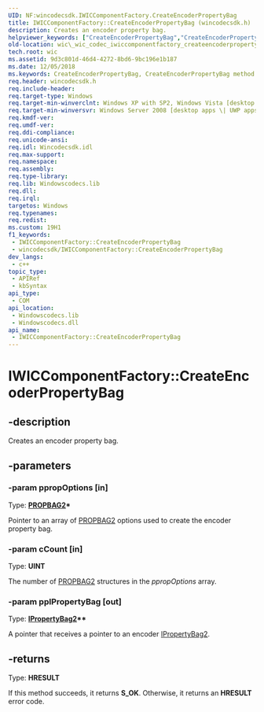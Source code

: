 ```yaml
---
UID: NF:wincodecsdk.IWICComponentFactory.CreateEncoderPropertyBag
title: IWICComponentFactory::CreateEncoderPropertyBag (wincodecsdk.h)
description: Creates an encoder property bag.
helpviewer_keywords: ["CreateEncoderPropertyBag","CreateEncoderPropertyBag method [Windows Imaging Component]","CreateEncoderPropertyBag method [Windows Imaging Component]","IWICComponentFactory interface","IWICComponentFactory interface [Windows Imaging Component]","CreateEncoderPropertyBag method","IWICComponentFactory.CreateEncoderPropertyBag","IWICComponentFactory::CreateEncoderPropertyBag","_wic_codec_iwiccomponentfactory_createencoderpropertybag","wic._wic_codec_iwiccomponentfactory_createencoderpropertybag","wincodecsdk/IWICComponentFactory::CreateEncoderPropertyBag"]
old-location: wic\_wic_codec_iwiccomponentfactory_createencoderpropertybag.htm
tech.root: wic
ms.assetid: 9d3c801d-46d4-4272-8bd6-9bc196e1b187
ms.date: 12/05/2018
ms.keywords: CreateEncoderPropertyBag, CreateEncoderPropertyBag method [Windows Imaging Component], CreateEncoderPropertyBag method [Windows Imaging Component],IWICComponentFactory interface, IWICComponentFactory interface [Windows Imaging Component],CreateEncoderPropertyBag method, IWICComponentFactory.CreateEncoderPropertyBag, IWICComponentFactory::CreateEncoderPropertyBag, _wic_codec_iwiccomponentfactory_createencoderpropertybag, wic._wic_codec_iwiccomponentfactory_createencoderpropertybag, wincodecsdk/IWICComponentFactory::CreateEncoderPropertyBag
req.header: wincodecsdk.h
req.include-header: 
req.target-type: Windows
req.target-min-winverclnt: Windows XP with SP2, Windows Vista [desktop apps \| UWP apps]
req.target-min-winversvr: Windows Server 2008 [desktop apps \| UWP apps]
req.kmdf-ver: 
req.umdf-ver: 
req.ddi-compliance: 
req.unicode-ansi: 
req.idl: Wincodecsdk.idl
req.max-support: 
req.namespace: 
req.assembly: 
req.type-library: 
req.lib: Windowscodecs.lib
req.dll: 
req.irql: 
targetos: Windows
req.typenames: 
req.redist: 
ms.custom: 19H1
f1_keywords:
 - IWICComponentFactory::CreateEncoderPropertyBag
 - wincodecsdk/IWICComponentFactory::CreateEncoderPropertyBag
dev_langs:
 - c++
topic_type:
 - APIRef
 - kbSyntax
api_type:
 - COM
api_location:
 - Windowscodecs.lib
 - Windowscodecs.dll
api_name:
 - IWICComponentFactory::CreateEncoderPropertyBag
---
```


# IWICComponentFactory::CreateEncoderPropertyBag


## -description

Creates an encoder property bag.

## -parameters

### -param ppropOptions [in]

Type: <b><a href="/previous-versions/windows/internet-explorer/ie-developer/platform-apis/aa768188(v=vs.85)">PROPBAG2</a>*</b>

Pointer to an array of <a href="/previous-versions/windows/internet-explorer/ie-developer/platform-apis/aa768188(v=vs.85)">PROPBAG2</a> options used to create the encoder property bag.

### -param cCount [in]

Type: <b>UINT</b>

The number of <a href="/previous-versions/windows/internet-explorer/ie-developer/platform-apis/aa768188(v=vs.85)">PROPBAG2</a> structures in the <i>ppropOptions</i> array.

### -param ppIPropertyBag [out]

Type: <b><a href="/previous-versions/windows/internet-explorer/ie-developer/platform-apis/aa768192(v=vs.85)">IPropertyBag2</a>**</b>

A pointer that receives a pointer to an encoder <a href="/previous-versions/windows/internet-explorer/ie-developer/platform-apis/aa768192(v=vs.85)">IPropertyBag2</a>.

## -returns

Type: <b>HRESULT</b>

If this method succeeds, it returns <b xmlns:loc="http://microsoft.com/wdcml/l10n">S_OK</b>. Otherwise, it returns an <b xmlns:loc="http://microsoft.com/wdcml/l10n">HRESULT</b> error code.


